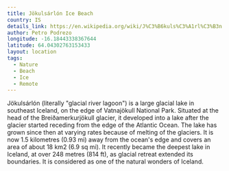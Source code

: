 ```yaml
---
title: Jökulsárlón Ice Beach
country: IS
details_link: https://en.wikipedia.org/wiki/J%C3%B6kuls%C3%A1rl%C3%B3n
author: Petro Podrezo
longitude: -16.18443338367644
latitude: 64.04302763153433
layout: location
tags:
  - Nature
  - Beach
  - Ice
  - Remote
---
```

Jökulsárlón (literally "glacial river lagoon") is a large glacial lake in southeast Iceland, on the edge of Vatnajökull National Park. Situated at the head of the Breiðamerkurjökull glacier, it developed into a lake after the glacier started receding from the edge of the Atlantic Ocean. The lake has grown since then at varying rates because of melting of the glaciers. It is now 1.5 kilometres (0.93 mi) away from the ocean's edge and covers an area of about 18 km2 (6.9 sq mi). It recently became the deepest lake in Iceland, at over 248 metres (814 ft), as glacial retreat extended its boundaries. It is considered as one of the natural wonders of Iceland.
